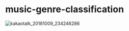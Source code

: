 # music-genre-classification

![kakaotalk_20181009_234246286](https://user-images.githubusercontent.com/42205410/46678876-983db200-cc20-11e8-9ed7-f14dbb98ee1f.png)
